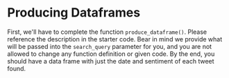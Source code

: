# Producing Dataframes

First, we'll have to complete the function `produce_dataframe()`. Please reference the description in the starter code. Bear in mind we provide what will be passed into the `search_query` parameter for you, and you are not allowed to change any function definition or given code. By the end, you should have a data frame with just the date and sentiment of each tweet found.

